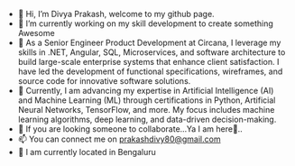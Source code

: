 - 👋 Hi, I’m Divya Prakash, welcome to my github page.
- 🔭 I’m currently working on my skill development to create something Awesome
- 👀 As a Senior Engineer Product Development at Circana, I leverage my skills in .NET, Angular, SQL, Microservices, and software architecture to build large-scale enterprise systems that enhance client satisfaction. I have led the development of functional specifications, wireframes, and source code for innovative software solutions.
- 🌱 Currently, I am advancing my expertise in Artificial Intelligence (AI) and Machine Learning (ML) through certifications in Python, Artificial Neural Networks, TensorFlow, and more. My focus includes machine learning algorithms, deep learning, and data-driven decision-making.
- 💞️ If you are looking someone to collaborate...Ya I am here👋..
- 📫 You can connect me on prakashdivy80@gmail.com
- 📍 I am currently located in Bengaluru

